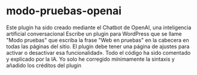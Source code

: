 # modo-pruebas-openai
Este plugin ha sido creado mediante el Chatbot de OpenAI, una inteligencia artificial conversacional
Escribe un plugin para WordPress que se llame "Modo pruebas" que escriba la frase "Web en pruebas" en la cabecera en todas las páginas del sitio. El plugin debe tener una página de ajustes para activar o desactivar esa funcionalidad».
Todo el código ha sido comentado y explicado por la IA. Yo solo he corregido mínimamente la sintaxis y añadido los créditos del plugin
